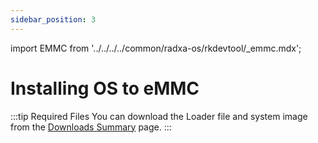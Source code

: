```yaml
---
sidebar_position: 3
---
```


import EMMC from '../../../../common/radxa-os/rkdevtool/\_emmc.mdx';

# Installing OS to eMMC

:::tip Required Files
You can download the Loader file and system image from the [Downloads Summary](../../download) page.
:::

<EMMC />
